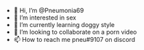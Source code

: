 - 👋 Hi, I’m @Pneumonia69
- 👀 I’m interested in sex
- 🌱 I’m currently learning doggy style
- 💞️ I’m looking to collaborate on a porn video
- 📫 How to reach me pneu#9107 on discord

<!---
Pneumonia69/Pneumonia69 is a ✨ special ✨ repository because its `README.md` (this file) appears on your GitHub profile.
You can click the Preview link to take a look at your changes.
--->
